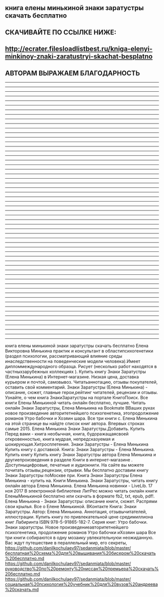книга елены минькиной знаки заратустры скачать бесплатно
--------------------------------------------------
СКАЧИВАЙТЕ ПО ССЫЛКЕ НИЖЕ:
--------------------------------------------------
http://ecrater.filesloadlistbest.ru/kniga-elenyi-minkinoy-znaki-zaratustryi-skachat-besplatno
--------------------------------------------------
АВТОРАМ ВЫРАЖАЕМ БЛАГОДАРНОСТЬ
--------------------------------------------------
--------------------------------------------------
--------------------------------------------------
--------------------------------------------------
--------------------------------------------------
--------------------------------------------------
--------------------------------------------------
--------------------------------------------------
--------------------------------------------------
--------------------------------------------------
--------------------------------------------------
--------------------------------------------------
--------------------------------------------------
--------------------------------------------------
--------------------------------------------------
--------------------------------------------------
--------------------------------------------------
--------------------------------------------------
--------------------------------------------------
--------------------------------------------------
--------------------------------------------------
--------------------------------------------------
--------------------------------------------------
--------------------------------------------------
--------------------------------------------------
--------------------------------------------------
--------------------------------------------------
--------------------------------------------------
--------------------------------------------------
--------------------------------------------------
--------------------------------------------------
--------------------------------------------------
--------------------------------------------------
--------------------------------------------------
--------------------------------------------------
--------------------------------------------------
--------------------------------------------------
--------------------------------------------------
--------------------------------------------------
--------------------------------------------------
--------------------------------------------------
--------------------------------------------------
--------------------------------------------------
--------------------------------------------------
--------------------------------------------------
--------------------------------------------------
--------------------------------------------------
--------------------------------------------------
--------------------------------------------------
--------------------------------------------------
--------------------------------------------------
--------------------------------------------------
--------------------------------------------------
--------------------------------------------------
--------------------------------------------------
--------------------------------------------------
--------------------------------------------------
--------------------------------------------------
книга елены минькиной знаки заратустры скачать бесплатно Елена Викторовна Минькина  практик и консультант в областипсихогенетики (раздел психологии, рассматривающий влияние среды инаследственности на поведенческие модели человека).Имеет дипломмеждународного образца. Рисует (несколько работ находятся в частныхзарубежных коллекциях ). Купить книгу Знаки Заратустры (Елена Минькина) в Интернет-магазине. Низкая цена, доставка курьером и почтой, самовывоз. Читатьаннотацию, отзывы покупателей, оставить свой комментарий. Знаки Заратустры (Елена Минькина) - описание, сюжет, главные герои,рейтинг читателей, рецензии и отзывы. Узнайте, о чем книга ЗнакиЗаратустры на портале КнигоПоиск. Все книги Елены Минькиной читать онлайн бесплатно, лучшие. Читать онлайн Знаки Заратустры, Елена Минькина на Bookmate  ВВаших руках новое произведение авторитетнейшего психогенетика, этопродолжение романов Утро бабочки и Хозяин шара. Все три книги с. Елена Минькина  на этой странице вы найдте список книг автора. Впервых строках  самые  2015. Елена Минькина  Знаки Заратустры.Добавить. Купить  Перед вами - книга необычная, книга, будоражащаясвоей откровенностью, книга мудрая, непредсказуемая и шокирующая.Хитросплетения. Знаки Заратустры - Елена Минькина  Купить книгу с доставкой. Книга: Знаки Заратустры - Елена Минькина. Купить книгу
Купить книгу Знаки Заратустры автора Елена Минькина и другиепроизведения в разделе Книги в интернет-магазине . Доступныцифровые, печатные и аудиокниги. На сайте вы можете почитать отзывы,рецензии, отрывки. Мы бесплатно доставим книгу Знаки Заратустры поМоскве при. Книга Знаки Заратустры Елена Минькина - купить на. Книги  Минькина. Знаки Заратустры, читать книгу онлайн автора Елена Минькина. Елена Минькина  новинки - LiveLib. 17 ноя 2017  В электронной библиотеке ЛитРес можно читать онлайн книги ЕленыМинькиной бесплатно или скачать в формате fb2, txt, epub, pdf!. Елена Минькина - Знаки Заратустры: описание книги, сюжет. Распрями свои крылья. Все о Елене Минькиной.  ВКонтакте
Книга: Знаки Заратустры. Автор: Елена Минькина. Аннотация, отзывычитателей, иллюстрации. Купить книгу по привлекательной цене средимиллиона книг Лабиринта  ISBN 978-5-91865-182-7. Серия книг: Утро бабочки. Знаки заратустры. Новое произведениеавторитетнейшего психогенетика, продолжение романов Утро бабочки иХозяин шара Все три книги собираются в одну мозаику  увлекательнуюи неожиданную. Вас ждут путешествие в пераллельный мир, его секреты,
https://github.com/danilkochulaev97/sedanmiata/blob/master/бесплатная%20схема%20для%20вышивания%20бисером%20скачать%20бесплатно.md
https://github.com/danilkochulaev97/sedanmiata/blob/master/руководство%20по%20ремонту%20ниссан%20премьера%20скачать%20бесплатно.md
https://github.com/danilkochulaev97/sedanmiata/blob/master/социальная%20психология%20учебник%20для%20вузов%20андреева%20скачать.md